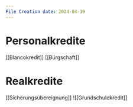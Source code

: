 ```yaml
---
File Creation date: 2024-04-19
---
```

# Personalkredite
[[Blancokredit]]
[[Bürgschaft]]
# Realkredite
[[Sicherungsübereignung]]
![[Grundschuldkredit]]